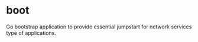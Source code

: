 boot
====

Go bootstrap application to provide essential jumpstart for network services type of applications.